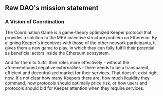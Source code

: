 ## Raw DAO&apos;s mission statement

### A Vision of Coordination

The Coordination Game is a game-theory optimized Keeper protocol that
provides a solution to the MEV incentive structure problem on Ethereum. By
aligning Keeper's incentives with those of the other network
participants, it gives them a new game to play, in which they can fully
fulfill their potential as beneficial actors inside the Ethereum
ecosystem.

And for them to fulfill their roles more effectively - without the
aforementioned negative externalities - there needs to be a transparent,
efficient and decentralized market for their services. That doesn't
exist right now. It's not clear how many Keepers there are, how much
liquidity they command, how protocols should optimally price risk, or how
users and protocols should bid for Keeper attention when they require
services.
